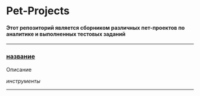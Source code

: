 # Pet-Projects

#### Этот репозиторий является сборником различных пет-проектов по аналитике и выполненных тестовых заданий

____
### [название](ссылка)

Описание

*инструменты*
____
